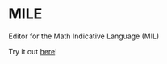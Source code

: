 # MILE
Editor for the Math Indicative Language (MIL)

Try it out [here](https://htmlpreview.github.io/https://github.com/Jah-On/MILE/raw/main/index.html)!
